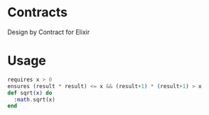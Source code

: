 Contracts
=========

Design by Contract for Elixir


Usage
======

```elixir
requires x > 0
ensures (result * result) <= x && (result+1) * (result+1) > x
def sqrt(x) do
  :math.sqrt(x)
end
```
